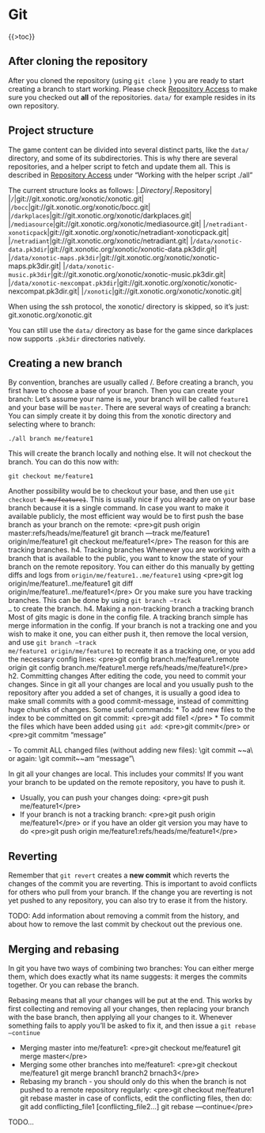 Git
===

{{\>toc}}

After cloning the repository
----------------------------

After you cloned the repository (using <code>git clone <url></code>) you are ready to start creating a branch to start working.
Please check [Repository Access](Repository_Access) to make sure you checked out **all** of the repositories. <code>data/</code> for example resides in its own repository.

Project structure
-----------------

The game content can be divided into several distinct parts, like the <code>data/</code> directory, and some of its subdirectories. This is why there are several repositories, and a helper script to fetch and update them all. This is described in [Repository Access](Repository_Access) under “Working with the helper script ./all”

The current structure looks as follows:
|*.Directory|*.Repository|
|<code>/</code>|git://git.xonotic.org/xonotic/xonotic.git|
|<code>/bocc</code>|git://git.xonotic.org/xonotic/bocc.git|
|<code>/darkplaces</code>|git://git.xonotic.org/xonotic/darkplaces.git|
|<code>/mediasource</code>|git://git.xonotic.org/xonotic/mediasource.git|
|<code>/netradiant-xonoticpack</code>|git://git.xonotic.org/xonotic/netradiant-xonoticpack.git|
|<code>/netradiant</code>|git://git.xonotic.org/xonotic/netradiant.git|
|<code>/data/xonotic-data.pk3dir</code>|git://git.xonotic.org/xonotic/xonotic-data.pk3dir.git|
|<code>/data/xonotic-maps.pk3dir</code>|git://git.xonotic.org/xonotic/xonotic-maps.pk3dir.git|
|<code>/data/xonotic-music.pk3dir</code>|git://git.xonotic.org/xonotic/xonotic-music.pk3dir.git|
|<code>/data/xonotic-nexcompat.pk3dir</code>|git://git.xonotic.org/xonotic/xonotic-nexcompat.pk3dir.git|
|<code>/xonotic</code>|git://git.xonotic.org/xonotic/xonotic.git|

When using the ssh protocol, the xonotic/ directory is skipped, so it’s just: git.xonotic.org/xonotic.git

You can still use the <code>data/</code> directory as base for the game since darkplaces now supports <code>.pk3dir</code> directories natively.

Creating a new branch
---------------------

By convention, branches are usually called <yourname>/<branch>.
Before creating a branch, you first have to choose a base of your branch. Then you can create your branch:
Let’s assume your name is <code>me</code>, your branch will be called <code>feature1</code> and your base will be <code>master</code>.
There are several ways of creating a branch:
You can simply create it by doing this from the xonotic directory and selecting where to branch:

    ./all branch me/feature1

This will create the branch locally and nothing else. It will not checkout the branch. You can do this now with:

    git checkout me/feature1

Another possibility would be to checkout your base, and then use <code>git checkout ~~b me/feature1</code>. This is usually nice if you already are on your base branch because it is a single command.
In case you want to make it available publicly, the most efficient way would be to first push the base branch as your branch on the remote:
\<pre\>git push origin master:refs/heads/me/feature1
git branch —track me/feature1 origin/me/feature1
git checkout me/feature1\</pre\>
The reason for this are tracking branches.
h4. Tracking branches
Whenever you are working with a branch that is available to the public, you want to know the state of your branch on the remote repository.
You can either do this manually by getting diffs and logs from <code>origin/me/feature1..me/feature1</code> using
\<pre\>git log origin/me/feature1..me/feature1
git diff origin/me/feature1..me/feature1\</pre\>
Or you make sure you have tracking branches.
This can be done by using <code>git branch —track …</code> to create the branch.
h4. Making a non-tracking branch a tracking branch
Most of gits magic is done in the config file. A tracking branch simple has merge information in the config. If your branch is not a tracking one and you wish to make it one, you can either push it, then remove the local version, and use <code>git branch —track me/feature1 origin/me/feature1</code> to recreate it as a tracking one, or you add the necessary config lines:
\<pre\>git config branch.me/feature1.remote origin
git config branch.me/feature1.merge refs/heads/me/feature1\</pre\>
h2. Committing changes
After editing the code, you need to commit your changes. Since in git all your changes are local and you usually push to the repository after you added a set of changes, it is usually a good idea to make small commits with a good commit-message, instead of committing huge chunks of changes.
Some useful commands:
\* To add new files to the index to be committed on git commit: \<pre\>git add file1 \</pre\>
\* To commit the files which have been added using <code>git add</code>: \<pre\>git commit\</pre\> or \<pre\>git commit~~m “message”

</pre>
-   To commit ALL changed files (without adding new files): \<pre\>git commit ~~a\</pre\> or again: \<pre\>git commit~~am “message”\</pre\>

In git all your changes are local. This includes your commits! If you want your branch to be updated on the remote repository, you have to push it.

-   Usually, you can push your changes doing: \<pre\>git push me/feature1\</pre\>
-   If your branch is not a tracking branch: \<pre\>git push origin me/feature1\</pre\> or if you have an older git version you may have to do \<pre\>git push origin me/feature1:refs/heads/me/feature1\</pre\>

Reverting
---------

Remember that <code>git revert</code> creates a **new commit** which reverts the changes of the commit you are reverting.
This is important to avoid conflicts for others who pull from your branch.
If the change you are reverting is not yet pushed to any repository, you can also try to erase it from the history.

TODO: Add information about removing a commit from the history, and about how to remove the last commit by checkout out the previous one.

Merging and rebasing
--------------------

In git you have two ways of combining two branches: You can either merge them, which does exactly what its name suggests: it merges the commits together. Or you can rebase the branch.

Rebasing means that all your changes will be put at the end. This works by first collecting and removing all your changes, then replacing your branch with the base branch, then applying all your changes to it. Whenever something fails to apply you’ll be asked to fix it, and then issue a <code>git rebase —continue</code>

-   Merging master into me/feature1: \<pre\>git checkout me/feature1
    git merge master\</pre\>
-   Merging some other branches into me/feature1: \<pre\>git checkout me/feature1
    git merge branch1 branch2 brnach3\</pre\>
-   Rebasing my branch - you should only do this when the branch is not pushed to a remote repository regularly: \<pre\>git checkout me/feature1
    git rebase master
    in case of conflicts, edit the conflicting files, then do:
    git add conflicting\_file1 [conflicting\_file2…]
    git rebase —continue\</pre\>

TODO…
